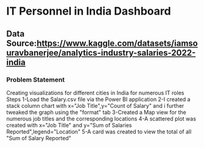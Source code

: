 # IT Personnel  in India Dashboard
## Data Source:https://www.kaggle.com/datasets/iamsouravbanerjee/analytics-industry-salaries-2022-india
### Problem Statement
Creating visualizations for different cities in India for numerous IT roles 
Steps 1-Load the Salary.csv file via the Power BI application
      2-I created a stack column chart with x="Job Title",y="Count of Salary" and i further tweaked the graph using the "format" tab
      3-Created a Map view for the numerous job titles and the corresponding locations
      4-A scattered plot was created with x="Job Title" and y="Sum of Salaries Reported",legend="Location"
      5-A card was created to view the total of all "Sum of Salary Reported"
      
